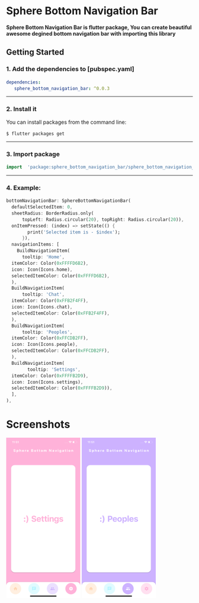 # Sphere Bottom Navigation Bar

**Sphere Bottom Navigation Bar is flutter package, You can create beautiful awesome degined bottom navigation bar with importing this library**

## Getting Started

### 1.  Add the dependencies to [pubspec.yaml]
```yaml
dependencies:
   sphere_bottom_navigation_bar: ^0.0.3
```
---
###  2.  Install it
You can install packages from the command line:
```shell
$ flutter packages get
```
---


### 3. Import package
```dart
import  'package:sphere_bottom_navigation_bar/sphere_bottom_navigation_bar.dart';
```
---
###  4.  Example: 

```dart
bottomNavigationBar: SphereBottomNavigationBar(  
  defaultSelectedItem: 0,  
  sheetRadius: BorderRadius.only(  
      topLeft: Radius.circular(20), topRight: Radius.circular(20)),  
  onItemPressed: (index) => setState(() {  
        print('Selected item is - $index');  
      }),   
  navigationItems: [  
    BuildNavigationItem(  
      tooltip: 'Home',  
  itemColor: Color(0xFFFFD6B2),  
  icon: Icon(Icons.home),  
  selectedItemColor: Color(0xFFFFD6B2),  
  ),  
  BuildNavigationItem(  
      tooltip: 'Chat',  
  itemColor: Color(0xFFB2F4FF),  
  icon: Icon(Icons.chat),  
  selectedItemColor: Color(0xFFB2F4FF),  
  ),  
  BuildNavigationItem(  
      tooltip: 'Peoples',  
  itemColor: Color(0xFFCDB2FF),  
  icon: Icon(Icons.people),  
  selectedItemColor: Color(0xFFCDB2FF),  
  ),  
  BuildNavigationItem(  
        tooltip: 'Settings',  
  itemColor: Color(0xFFFFB2D9),  
  icon: Icon(Icons.settings),  
  selectedItemColor: Color(0xFFFFB2D9)),  
  ],  
),
```

# Screenshots 


<img src="images/img.png" alt="drawing" width="200"/> <img src="images/img2.png" alt="drawing" width="200"/>

